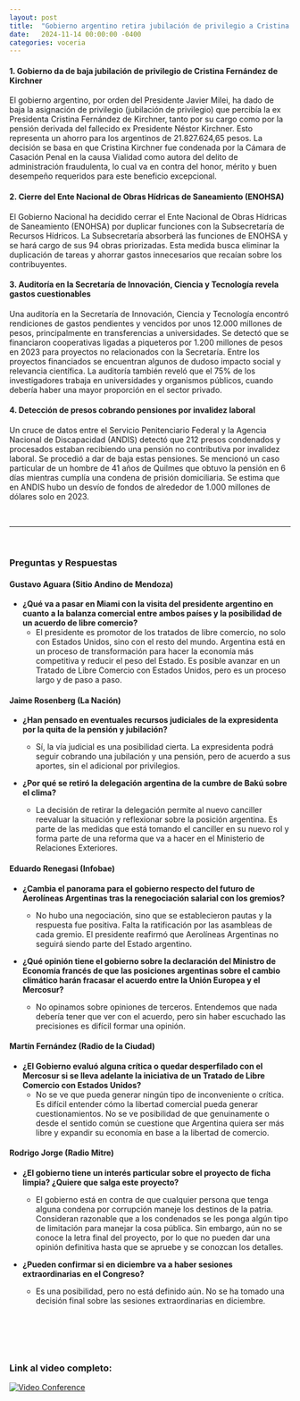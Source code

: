 ```yaml
---
layout: post
title:  "Gobierno argentino retira jubilación de privilegio a Cristina Kirchner, cierra ENOHSA y revela gastos cuestionables en auditoría de Ciencia y Tecnología"
date:   2024-11-14 00:00:00 -0400
categories: voceria
---
```



    
#### 1. Gobierno da de baja jubilación de privilegio de Cristina Fernández de Kirchner
El gobierno argentino, por orden del Presidente Javier Milei, ha dado de baja la asignación de privilegio (jubilación de privilegio) que percibía la ex Presidenta Cristina Fernández de Kirchner, tanto por su cargo como por la pensión derivada del fallecido ex Presidente Néstor Kirchner. Esto representa un ahorro para los argentinos de 21.827.624,65 pesos. La decisión se basa en que Cristina Kirchner fue condenada por la Cámara de Casación Penal en la causa Vialidad como autora del delito de administración fraudulenta, lo cual va en contra del honor, mérito y buen desempeño requeridos para este beneficio excepcional.

#### 2. Cierre del Ente Nacional de Obras Hídricas de Saneamiento (ENOHSA)
El Gobierno Nacional ha decidido cerrar el Ente Nacional de Obras Hídricas de Saneamiento (ENOHSA) por duplicar funciones con la Subsecretaría de Recursos Hídricos. La Subsecretaría absorberá las funciones de ENOHSA y se hará cargo de sus 94 obras priorizadas. Esta medida busca eliminar la duplicación de tareas y ahorrar gastos innecesarios que recaían sobre los contribuyentes.

#### 3. Auditoría en la Secretaría de Innovación, Ciencia y Tecnología revela gastos cuestionables
Una auditoría en la Secretaría de Innovación, Ciencia y Tecnología encontró rendiciones de gastos pendientes y vencidos por unos 12.000 millones de pesos, principalmente en transferencias a universidades. Se detectó que se financiaron cooperativas ligadas a piqueteros por 1.200 millones de pesos en 2023 para proyectos no relacionados con la Secretaría. Entre los proyectos financiados se encuentran algunos de dudoso impacto social y relevancia científica. La auditoría también reveló que el 75% de los investigadores trabaja en universidades y organismos públicos, cuando debería haber una mayor proporción en el sector privado.

#### 4. Detección de presos cobrando pensiones por invalidez laboral
Un cruce de datos entre el Servicio Penitenciario Federal y la Agencia Nacional de Discapacidad (ANDIS) detectó que 212 presos condenados y procesados estaban recibiendo una pensión no contributiva por invalidez laboral. Se procedió a dar de baja estas pensiones. Se mencionó un caso particular de un hombre de 41 años de Quilmes que obtuvo la pensión en 6 días mientras cumplía una condena de prisión domiciliaria. Se estima que en ANDIS hubo un desvío de fondos de alrededor de 1.000 millones de dólares solo en 2023.

    
<br/>

---

<br/>

### Preguntas y Respuestas


    
#### Gustavo Aguara (Sitio Andino de Mendoza)

* **¿Qué va a pasar en Miami con la visita del presidente argentino en cuanto a la balanza comercial entre ambos países y la posibilidad de un acuerdo de libre comercio?**
  - El presidente es promotor de los tratados de libre comercio, no solo con Estados Unidos, sino con el resto del mundo. Argentina está en un proceso de transformación para hacer la economía más competitiva y reducir el peso del Estado. Es posible avanzar en un Tratado de Libre Comercio con Estados Unidos, pero es un proceso largo y de paso a paso.


#### Jaime Rosenberg (La Nación)

* **¿Han pensado en eventuales recursos judiciales de la expresidenta por la quita de la pensión y jubilación?**
  - Sí, la vía judicial es una posibilidad cierta. La expresidenta podrá seguir cobrando una jubilación y una pensión, pero de acuerdo a sus aportes, sin el adicional por privilegios.

* **¿Por qué se retiró la delegación argentina de la cumbre de Bakú sobre el clima?**
  - La decisión de retirar la delegación permite al nuevo canciller reevaluar la situación y reflexionar sobre la posición argentina. Es parte de las medidas que está tomando el canciller en su nuevo rol y forma parte de una reforma que va a hacer en el Ministerio de Relaciones Exteriores.


#### Eduardo Renegasi (Infobae)

* **¿Cambia el panorama para el gobierno respecto del futuro de Aerolíneas Argentinas tras la renegociación salarial con los gremios?**
  - No hubo una negociación, sino que se establecieron pautas y la respuesta fue positiva. Falta la ratificación por las asambleas de cada gremio. El presidente reafirmó que Aerolíneas Argentinas no seguirá siendo parte del Estado argentino.

* **¿Qué opinión tiene el gobierno sobre la declaración del Ministro de Economía francés de que las posiciones argentinas sobre el cambio climático harán fracasar el acuerdo entre la Unión Europea y el Mercosur?**
  - No opinamos sobre opiniones de terceros. Entendemos que nada debería tener que ver con el acuerdo, pero sin haber escuchado las precisiones es difícil formar una opinión.


#### Martín Fernández (Radio de la Ciudad)

* **¿El Gobierno evaluó alguna crítica o quedar desperfilado con el Mercosur si se lleva adelante la iniciativa de un Tratado de Libre Comercio con Estados Unidos?**
  - No se ve que pueda generar ningún tipo de inconveniente o crítica. Es difícil entender cómo la libertad comercial pueda generar cuestionamientos. No se ve posibilidad de que genuinamente o desde el sentido común se cuestione que Argentina quiera ser más libre y expandir su economía en base a la libertad de comercio.


#### Rodrigo Jorge (Radio Mitre)

* **¿El gobierno tiene un interés particular sobre el proyecto de ficha limpia? ¿Quiere que salga este proyecto?**
  - El gobierno está en contra de que cualquier persona que tenga alguna condena por corrupción maneje los destinos de la patria. Consideran razonable que a los condenados se les ponga algún tipo de limitación para manejar la cosa pública. Sin embargo, aún no se conoce la letra final del proyecto, por lo que no pueden dar una opinión definitiva hasta que se apruebe y se conozcan los detalles.

* **¿Pueden confirmar si en diciembre va a haber sesiones extraordinarias en el Congreso?**
  - Es una posibilidad, pero no está definido aún. No se ha tomado una decisión final sobre las sesiones extraordinarias en diciembre.


    <br/>
<br/>
<br/>

### Link al video completo:
[![Video Conference](https://img.youtube.com/vi/nm8L5p9xJY4/0.jpg)](https://www.youtube.com/watch?v=nm8L5p9xJY4)

    